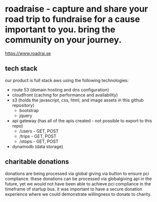 # roadraise - capture and share your road trip to fundraise for a cause important to you. bring the community on your journey.
https://www.roadrai.se

## tech stack
our product is full stack aws using the following technologies:
- route 53 (domain hosting and dns configuration)
- cloudfront (caching for performance and availability)
- s3 (holds the javascript, css, html, and image assets in this github repository)
  - bootstrap
  - jquery
- api gateway (has all of the apis created - not possible to export to this repo)
  - /users - GET, POST
  - /trips - GET, POST
  - /stops - GET, POST
- dynamodb (data storage)

## charitable donations
donations are being processed via global giving via button to ensure pci compliance. these donations can be processed via globalgiving api in the future, yet we would not have been able to achieve pci compliance in the timeframe of startup bus. it was important to have a secure donation experience where we could demonstrate willingness to donate to charity.

